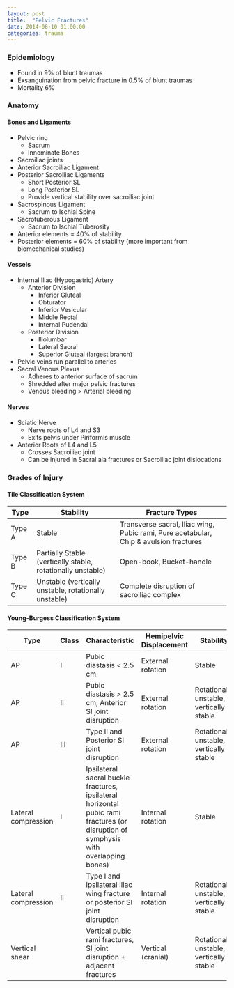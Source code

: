```yaml
---
layout: post
title:  "Pelvic Fractures"
date: 2014-08-10 01:00:00
categories: trauma
---
```


### Epidemiology

* Found in 9% of blunt traumas
* Exsanguination from pelvic fracture in 0.5% of blunt traumas
* Mortality 6%

### Anatomy

#### Bones and Ligaments
* Pelvic ring
  * Sacrum
  * Innominate Bones
* Sacroiliac joints
* Anterior Sacroiliac Ligament
* Posterior Sacroiliac Ligaments
  * Short Posterior SL
  * Long Posterior SL
  * Provide vertical stability over sacroiliac joint
* Sacrospinous Ligament
  * Sacrum to Ischial Spine
* Sacrotuberous Ligament
  * Sacrum to Ischial Tuberosity
* Anterior elements = 40% of stability
* Posterior elements = 60% of stability (more important from biomechanical studies)

#### Vessels
* Internal Iliac (Hypogastric) Artery
  * Anterior Division
    * Inferior Gluteal
    * Obturator
    * Inferior Vesicular
    * Middle Rectal
    * Internal Pudendal
  * Posterior Division
    * Iliolumbar
    * Lateral Sacral
    * Superior Gluteal (largest branch)
* Pelvic veins run parallel to arteries
* Sacral Venous Plexus
  * Adheres to anterior surface of sacrum
  * Shredded after major pelvic fractures
  * Venous bleeding > Arterial bleeding

#### Nerves
* Sciatic Nerve
  * Nerve roots of L4 and S3
  * Exits pelvis under Piriformis muscle
* Anterior Roots of L4 and L5
  * Crosses Sacroiliac joint
  * Can be injured in Sacral ala fractures or Sacroiliac joint dislocations
  
### Grades of Injury

#### Tile Classification System

| Type    | Stability | Fracture Types |
|---------|-----------|----------------|
| Type A | Stable | Transverse sacral, Iliac wing, Pubic rami, Pure acetabular, Chip & avulsion fractures |
| Type B | Partially Stable (vertically stable, rotationally unstable) | Open-book, Bucket-handle |
| Type C | Unstable (vertically unstable, rotationally unstable) | Complete disruption of sacroiliac complex |

#### Young-Burgess Classification System

| Type | Class | Characteristic | Hemipelvic Displacement | Stability |
|------|-------|----------------|-------------------------|-----------|
| AP | I | Pubic diastasis < 2.5 cm | External rotation | Stable |
| AP | II | Pubic diastasis > 2.5 cm, Anterior SI joint disruption | External rotation | Rotationally unstable, vertically stable |
| AP | III | Type II and Posterior SI joint disruption | External rotation | Rotationally unstable, vertically stable |
| Lateral compression | I | Ipsilateral sacral buckle fractures, ipsilateral horizontal pubic rami fractures (or disruption of symphysis with overlapping bones) | Internal rotation | Stable |
| Lateral compression | II | Type I and ipsilateral iliac wing fracture or posterior SI joint disruption | Internal rotation | Rotationally unstable, vertically stable |
| Vertical shear |  | Vertical pubic rami fractures, SI joint disruption &plusmn; adjacent fractures | Vertical (cranial) | Rotationally unstable, vertically stable |

